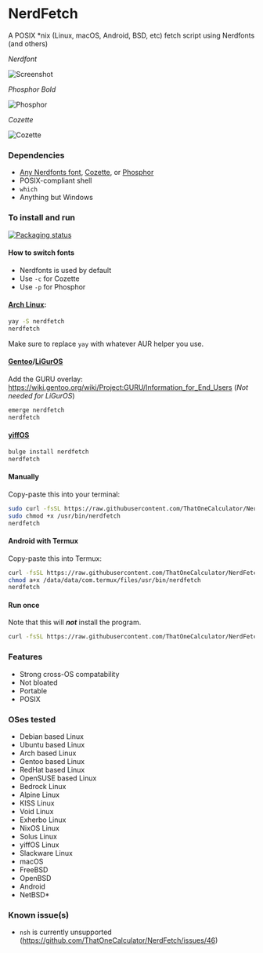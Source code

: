 # NerdFetch
 A POSIX \*nix (Linux, macOS, Android, BSD, etc) fetch script using Nerdfonts (and others)

*Nerdfont*

![Screenshot](https://github.com/ThatOneCalculator/NerdFetch/assets/44733677/37ea2a01-80e1-457b-b922-89cc708c527e)

*Phosphor Bold*

![Phosphor](https://github.com/ThatOneCalculator/NerdFetch/assets/44733677/07d2cc29-5a58-4a00-8a52-95ec2032988b)

*Cozette*

![Cozette](https://github.com/ThatOneCalculator/NerdFetch/assets/44733677/574e8417-adee-45cd-9a4e-68661240f458)

### Dependencies

- [Any Nerdfonts font](https://www.nerdfonts.com/font-downloads), [Cozette](https://github.com/slavfox/Cozette), or [Phosphor](https://github.com/phosphor-icons/homepage/releases/tag/v2.0.0)
- POSIX-compliant shell
- `which`
- Anything but Windows

### To install and run

[![Packaging status](https://repology.org/badge/vertical-allrepos/nerdfetch.svg)](https://repology.org/project/nerdfetch/versions)

#### How to switch fonts

- Nerdfonts is used by default
- Use `-c` for Cozette
- Use `-p` for Phosphor

#### [Arch Linux](https://aur.archlinux.org/packages/nerdfetch/):

```sh
yay -S nerdfetch
nerdfetch
```

Make sure to replace `yay` with whatever AUR helper you use.

#### [Gentoo](https://gpo.zugaina.org/Overlays/guru/app-misc/nerdfetch)/[LiGurOS](https://gitlab.com/liguros/liguros-repo/-/tree/stable/app-misc/nerdfetch)

Add the GURU overlay: <https://wiki.gentoo.org/wiki/Project:GURU/Information_for_End_Users> (*Not needed for LiGurOS*)

```sh
emerge nerdfetch
nerdfetch
```

#### [yiffOS](https://packages.yiffos.gay/nerdfetch)

```sh
bulge install nerdfetch
nerdfetch
```

#### Manually

Copy-paste this into your terminal:

```sh
sudo curl -fsSL https://raw.githubusercontent.com/ThatOneCalculator/NerdFetch/main/nerdfetch -o /usr/bin/nerdfetch
sudo chmod +x /usr/bin/nerdfetch
nerdfetch
```

#### Android with Termux

Copy-paste this into Termux:

```sh
curl -fsSL https://raw.githubusercontent.com/ThatOneCalculator/NerdFetch/main/nerdfetch -o /data/data/com.termux/files/usr/bin/nerdfetch
chmod a+x /data/data/com.termux/files/usr/bin/nerdfetch
nerdfetch
```

#### Run once

Note that this will ***not*** install the program.

```sh
curl -fsSL https://raw.githubusercontent.com/ThatOneCalculator/NerdFetch/main/nerdfetch | sh
```

### Features

- Strong cross-OS compatability
- Not bloated
- Portable
- POSIX

### OSes tested

- Debian based Linux
- Ubuntu based Linux
- Arch based Linux
- Gentoo based Linux
- RedHat based Linux
- OpenSUSE based Linux
- Bedrock Linux
- Alpine Linux
- KISS Linux
- Void Linux
- Exherbo Linux
- NixOS Linux
- Solus Linux
- yiffOS Linux
- Slackware Linux
- macOS
- FreeBSD
- OpenBSD
- Android
- NetBSD\*

### Known issue(s)

- `nsh` is currently unsupported (https://github.com/ThatOneCalculator/NerdFetch/issues/46)
